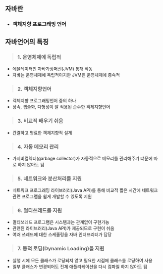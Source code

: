 ## 자바란
- ### 객체지향 프로그래밍 언어

## 자바언어의 특징
> ### 1. 운영체제에 독립적   
- 에뮬레이터인 자바가상머신(JVM) 통해 작동   
- 자바는 운영체제에 독립적이지만 JVM은 운영체제에 종속적   

> ### 2. 객체지향언어   
- 객체지향 프로그래밍언어 중의 하나
- 상속, 캡술화, 다형성이 잘 적용된 순수한 객체지향언어   

> ### 3. 비교적 배우기 쉬움
- 간결하고 명료한 객체지향적 설계   

> ### 4. 자동 메모리 관리
- 가지비컬렉터(garbage collector)가 자동적으로 메모리를 관리해주기 떄문에 따로 하지 않아도 됨   

> ### 5. 네트워크와 분산처리를 지원
- 네트워크 프로그래밍 라이브러리(Java API)를 통해 비교적 짧은 시간에 네트워크 관련 프로그램을 쉽게 개발할 수 있도록 지원   

> ### 6. 멀티쓰레드를 지원
- 멀티쓰레드 프로그램은 시스템과는 관계없이 구현가능   
- 관련된 라이브러리(Java API)가 제공되므로 구현이 쉬움
- 여러 쓰레드에 대한 스케줄링을 자바 인터프리터가 담당   

> ### 7. 동적 로딩(Dynamic Loading)을 지원   
- 실행 시에 모든 클래스가 로딩되지 않고 필요한 시점에 클래스를 로딩하여 사용
- 일부 클래스가 변경되어도 전체 애플리케이션을 다시 컴파일 하지 않아도 됨
